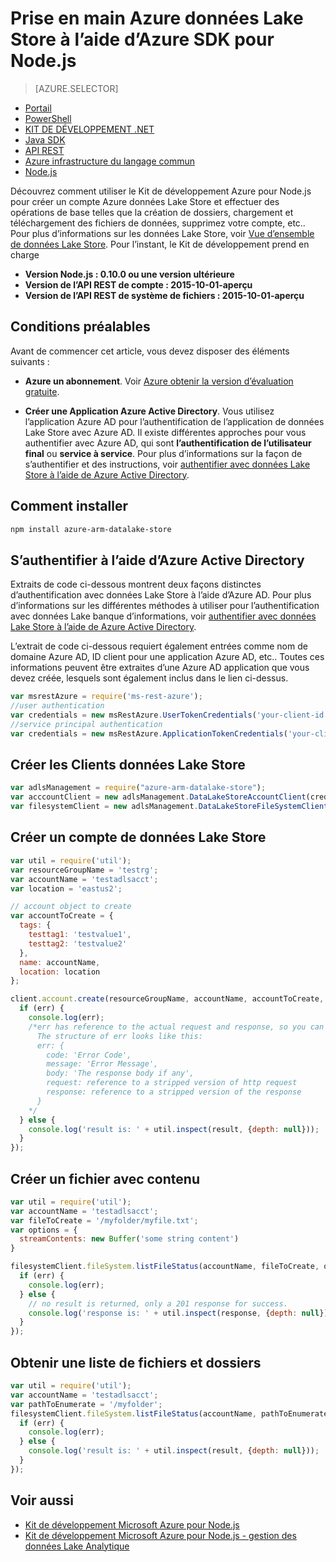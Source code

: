 <properties 
   pageTitle="Prise en main Azure données Lake Stores à l’aide d’Azure SDK pour Node.js | Microsoft Azure"
   description="Découvrez comment utiliser Node.js pour travailler avec des comptes de données Lake Store et le système de fichiers." 
   services="data-lake-store" 
   documentationCenter="" 
   authors="nitinme" 
   manager="jhubbard" 
   editor="cgronlun"/>
 
<tags
   ms.service="data-lake-store"
   ms.devlang="na"
   ms.topic="article"
   ms.tgt_pltfrm="na"
   ms.workload="big-data" 
   ms.date="09/27/2016"
   ms.author="nitinme"/>

# <a name="get-started-with-azure-data-lake-store-using-azure-sdk-for-nodejs"></a>Prise en main Azure données Lake Store à l’aide d’Azure SDK pour Node.js

> [AZURE.SELECTOR]
- [Portail](data-lake-store-get-started-portal.md)
- [PowerShell](data-lake-store-get-started-powershell.md)
- [KIT DE DÉVELOPPEMENT .NET](data-lake-store-get-started-net-sdk.md)
- [Java SDK](data-lake-store-get-started-java-sdk.md)
- [API REST](data-lake-store-get-started-rest-api.md)
- [Azure infrastructure du langage commun](data-lake-store-get-started-cli.md)
- [Node.js](data-lake-store-manage-use-nodejs.md)


Découvrez comment utiliser le Kit de développement Azure pour Node.js pour créer un compte Azure données Lake Store et effectuer des opérations de base telles que la création de dossiers, chargement et téléchargement des fichiers de données, supprimez votre compte, etc.. Pour plus d’informations sur les données Lake Store, voir [Vue d’ensemble de données Lake Store](data-lake-store-overview.md). Pour l’instant, le Kit de développement prend en charge

  *  **Version Node.js : 0.10.0 ou une version ultérieure**
  *  **Version de l’API REST de compte : 2015-10-01-aperçu**
  *  **Version de l’API REST de système de fichiers : 2015-10-01-aperçu**

## <a name="prerequisites"></a>Conditions préalables

Avant de commencer cet article, vous devez disposer des éléments suivants :

- **Azure un abonnement**. Voir [Azure obtenir la version d’évaluation gratuite](https://azure.microsoft.com/pricing/free-trial/).

- **Créer une Application Azure Active Directory**. Vous utilisez l’application Azure AD pour l’authentification de l’application de données Lake Store avec Azure AD. Il existe différentes approches pour vous authentifier avec Azure AD, qui sont **l’authentification de l’utilisateur final** ou **service à service**. Pour plus d’informations sur la façon de s’authentifier et des instructions, voir [authentifier avec données Lake Store à l’aide de Azure Active Directory](data-lake-store-authenticate-using-active-directory.md).

## <a name="how-to-install"></a>Comment installer

```bash
npm install azure-arm-datalake-store
```

## <a name="authenticate-using-azure-active-directory"></a>S’authentifier à l’aide d’Azure Active Directory

Extraits de code ci-dessous montrent deux façons distinctes d’authentification avec données Lake Store à l’aide d’Azure AD. Pour plus d’informations sur les différentes méthodes à utiliser pour l’authentification avec données Lake banque d’informations, voir [authentifier avec données Lake Store à l’aide de Azure Active Directory](data-lake-store-authenticate-using-active-directory.md).

L’extrait de code ci-dessous requiert également entrées comme nom de domaine Azure AD, ID client pour une application Azure AD, etc.. Toutes ces informations peuvent être extraites d’une Azure AD application que vous devez créée, lesquels sont également inclus dans le lien ci-dessus.

 ```javascript
 var msrestAzure = require('ms-rest-azure');
 //user authentication
 var credentials = new msRestAzure.UserTokenCredentials('your-client-id', 'your-domain', 'your-username', 'your-password', 'your-redirect-uri');
 //service principal authentication
 var credentials = new msRestAzure.ApplicationTokenCredentials('your-client-id', 'your-domain', 'your-secret');
 ```

## <a name="create-the-data-lake-store-clients"></a>Créer les Clients données Lake Store

```javascript
var adlsManagement = require("azure-arm-datalake-store");
var acccountClient = new adlsManagement.DataLakeStoreAccountClient(credentials, "your-subscription-id");
var filesystemClient = new adlsManagement.DataLakeStoreFileSystemClient(credentials);
```

## <a name="create-a-data-lake-store-account"></a>Créer un compte de données Lake Store

```javascript
var util = require('util');
var resourceGroupName = 'testrg';
var accountName = 'testadlsacct';
var location = 'eastus2';

// account object to create
var accountToCreate = {
  tags: {
    testtag1: 'testvalue1',
    testtag2: 'testvalue2'
  },
  name: accountName,
  location: location
};

client.account.create(resourceGroupName, accountName, accountToCreate, function (err, result, request, response) {
  if (err) {
    console.log(err);
    /*err has reference to the actual request and response, so you can see what was sent and received on the wire.
      The structure of err looks like this:
      err: {
        code: 'Error Code',
        message: 'Error Message',
        body: 'The response body if any',
        request: reference to a stripped version of http request
        response: reference to a stripped version of the response
      }
    */
  } else {
    console.log('result is: ' + util.inspect(result, {depth: null}));
  }
});
```

## <a name="create-a-file-with-content"></a>Créer un fichier avec contenu
```javascript
var util = require('util');
var accountName = 'testadlsacct';
var fileToCreate = '/myfolder/myfile.txt';
var options = {
  streamContents: new Buffer('some string content')
}

filesystemClient.fileSystem.listFileStatus(accountName, fileToCreate, options, function (err, result, request, response) {
  if (err) {
    console.log(err);
  } else {
    // no result is returned, only a 201 response for success.
    console.log('response is: ' + util.inspect(response, {depth: null}));
  }
});
```

## <a name="get-a-list-of-files-and-folders"></a>Obtenir une liste de fichiers et dossiers

```javascript
var util = require('util');
var accountName = 'testadlsacct';
var pathToEnumerate = '/myfolder';
filesystemClient.fileSystem.listFileStatus(accountName, pathToEnumerate, function (err, result, request, response) {
  if (err) {
    console.log(err);
  } else {
    console.log('result is: ' + util.inspect(result, {depth: null}));
  }
});
```

## <a name="see-also"></a>Voir aussi

- [Kit de développement Microsoft Azure pour Node.js](https://github.com/azure/azure-sdk-for-node)
- [Kit de développement Microsoft Azure pour Node.js - gestion des données Lake Analytique](https://www.npmjs.com/package/azure-arm-datalake-analytics)
